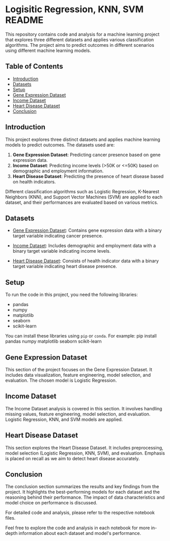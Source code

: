 # Logisitic Regression, KNN, SVM README

This repository contains code and analysis for a machine learning project that explores three different datasets and applies various classification algorithms. The project aims to predict outcomes in different scenarios using different machine learning models.

## Table of Contents
- [Introduction](#introduction)
- [Datasets](#datasets)
- [Setup](#setup)
- [Gene Expression Dataset](#gene-expression-dataset)
- [Income Dataset](#income-dataset)
- [Heart Disease Dataset](#heart-disease-dataset)
- [Conclusion](#conclusion)

## Introduction

This project explores three distinct datasets and applies machine learning models to predict outcomes. The datasets used are:

1. **Gene Expression Dataset**: Predicting cancer presence based on gene expression data.
2. **Income Dataset**: Predicting income levels (>50K or <=50K) based on demographic and employment information.
3. **Heart Disease Dataset**: Predicting the presence of heart disease based on health indicators.

Different classification algorithms such as Logistic Regression, K-Nearest Neighbors (KNN), and Support Vector Machines (SVM) are applied to each dataset, and their performances are evaluated based on various metrics.

## Datasets

- [Gene Expression Dataset](gene_expression.csv): Contains gene expression data with a binary target variable indicating cancer presence.

- [Income Dataset](income/train.csv): Includes demographic and employment data with a binary target variable indicating income levels.

- [Heart Disease Dataset](heart_disease_health_indicators_BRFSS2015.csv): Consists of health indicator data with a binary target variable indicating heart disease presence.

## Setup

To run the code in this project, you need the following libraries:

- pandas
- numpy
- matplotlib
- seaborn
- scikit-learn

You can install these libraries using `pip` or `conda`. For example:
pip install pandas numpy matplotlib seaborn scikit-learn

## Gene Expression Dataset

This section of the project focuses on the Gene Expression Dataset. It includes data visualization, feature engineering, model selection, and evaluation. The chosen model is Logistic Regression.

## Income Dataset

The Income Dataset analysis is covered in this section. It involves handling missing values, feature engineering, model selection, and evaluation. Logistic Regression, KNN, and SVM models are applied.

## Heart Disease Dataset

This section explores the Heart Disease Dataset. It includes preprocessing, model selection (Logistic Regression, KNN, SVM), and evaluation. Emphasis is placed on recall as we aim to detect heart disease accurately.

## Conclusion

The conclusion section summarizes the results and key findings from the project. It highlights the best-performing models for each dataset and the reasoning behind their performance. The impact of data characteristics and model choice on performance is discussed.

For detailed code and analysis, please refer to the respective notebook files.

Feel free to explore the code and analysis in each notebook for more in-depth information about each dataset and model's performance.


